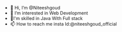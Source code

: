 - 👋 Hi, I’m @Niteeshgoud
- 👀 I’m interested in Web Development
- 🌱I'm skilled in Java With Full stack
- 📫 How to reach me insta Id:@niteeshgoud_official

<!---
Niteeshgoud/Niteeshgoud is a ✨ special ✨ repository because its `README.md` (this file) appears on your GitHub profile.
You can click the Preview link to take a look at your changes.
--->
